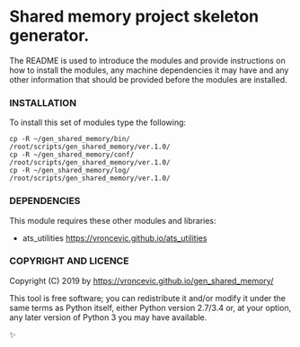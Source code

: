 # Shared memory project skeleton generator.

The README is used to introduce the modules and provide instructions on
how to install the modules, any machine dependencies it may have and any
other information that should be provided before the modules are installed.

### INSTALLATION

To install this set of modules type the following:

```
cp -R ~/gen_shared_memory/bin/   /root/scripts/gen_shared_memory/ver.1.0/
cp -R ~/gen_shared_memory/conf/  /root/scripts/gen_shared_memory/ver.1.0/
cp -R ~/gen_shared_memory/log/   /root/scripts/gen_shared_memory/ver.1.0/
```

### DEPENDENCIES

This module requires these other modules and libraries:

* ats_utilities https://vroncevic.github.io/ats_utilities

### COPYRIGHT AND LICENCE

Copyright (C) 2019 by https://vroncevic.github.io/gen_shared_memory/

This tool is free software; you can redistribute it and/or modify
it under the same terms as Python itself, either Python version 2.7/3.4 or,
at your option, any later version of Python 3 you may have available.

:sparkles:
